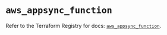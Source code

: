 # `aws_appsync_function`

Refer to the Terraform Registry for docs: [`aws_appsync_function`](https://registry.terraform.io/providers/hashicorp/aws/5.84.0/docs/resources/appsync_function).
